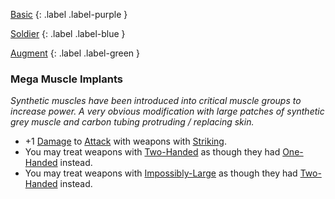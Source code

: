 
[Basic](Game/Advancement-List?Basic=true)
{: .label .label-purple }

[Soldier](Game/Soldier)
{: .label .label-blue }

[Augment](Game/Advancement-List?Augment=true)
{: .label .label-green }
### Mega Muscle Implants
*Synthetic muscles have been introduced into critical muscle groups to increase power. A very obvious modification with large patches of synthetic grey muscle and carbon tubing protruding / replacing skin.*
* +1 [Damage](Game/Core/Terminology#Damage) to [Attack](Game/Core/Terminology#Attack) with weapons with [Striking](Game/Core/Blocks/Striking).
* You may treat weapons with [Two-Handed](Game/Core/Blocks/Two-Handed) as though they had [One-Handed](Game/Core/Blocks/One-Handed) instead.
* You may treat weapons with [Impossibly-Large](Game/Core/Blocks/Impossibly-Large) as though they had [Two-Handed](Game/Core/Blocks/Two-Handed) instead.

